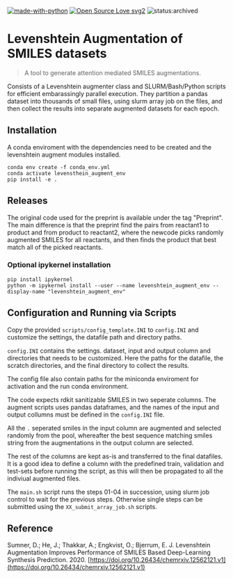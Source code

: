 [![made-with-python](https://img.shields.io/badge/Made%20with-Python-1f425f.svg)](https://www.python.org/)
[![Open Source Love svg2](https://badges.frapsoft.com/os/v2/open-source.svg?v=103)](https://github.com/ellerbrock/open-source-badges/)
![status:archived](https://img.shields.io/badge/Status-Archived-lightgrey)

# Levenshtein Augmentation of SMILES datasets
> A tool to generate attention mediated SMILES augmentations. 

Consists of a Levenshtein augmenter class and SLURM/Bash/Python scripts for efficient embarassingly parallel execution. They partition a pandas dataset into thousands of small files, using slurm array job on the files, and then collect the results into separate augmented datasets for each epoch.

## Installation
A conda enviroment with the dependencies need to be created and the levenshtein augment modules installed.
```
conda env create -f conda_env.yml
conda activate levensthein_augment_env
pip install -e .
```

## Releases

The original code used for the preprint is available under the tag "Preprint". The main difference is that the preprint find the pairs from reactant1 to product and from product to reactant2, where the newcode picks randomly augmented SMILES for all reactants, and then finds the product that best match all of the picked reactants. 

### Optional ipykernel installation
```
pip install ipykernel
python -m ipykernel install --user --name levenshtein_augment_env --display-name "levenshtein_augment_env"
```

## Configuration and Running via Scripts
Copy the provided `scripts/config_template.INI` to `config.INI` and customize the settings, the datafile path and directory paths.

`config.INI` contains the settings. dataset, input and output column and directories that needs to be customized. Here the paths for the datafile, the scratch directories, and the final directory to collect the results.

The config file also contain paths for the miniconda enviroment for activation and the run conda environment.

The code expects rdkit sanitizable SMILES in two seperate columns. The augment scripts uses pandas dataframes, and the names of the input and output collumns must be defined in the `config.INI` file. 

All the `.` seperated smiles in the input column are augmented and selected randomly from the pool, whereafter the best sequence matching smiles string from the augmentations in the output column are selected.

The rest of the columns are kept as-is and transferred to the final datafiles. It is a good idea to define a column with the predefined train, validation and test-sets before running the script, as this will then be propagated to all the indiviual augmented files.

The `main.sh` script runs the steps 01-04 in succession, using slurm job control to wait for the previous steps. Otherwise single steps can be submitted using the `XX_submit_array_job.sh` scripts.

## Reference
Sumner, D.; He, J.; Thakkar, A.; Engkvist, O.; Bjerrum, E. J. Levenshtein Augmentation Improves Performance of SMILES Based Deep-Learning Synthesis Prediction. 2020. [https://doi.org/10.26434/chemrxiv.12562121.v1](https://doi.org/10.26434/chemrxiv.12562121.v1)



